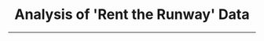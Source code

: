# <center>Analysis of 'Rent the Runway' Data</center>
***
![<img src="pictures/Rent_the_Runway_Logo.jpg">](<img src="pictures/Rent_the_Runway_Logo.jpg">)

